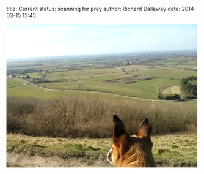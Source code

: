 
title: Current status: scanning for prey
author: Richard Dallaway
date: 2014-03-15 15:45

<div><a href="/media/tp_2014-03-15_14_20_57.jpg"><img src="/media/tp_thumb_2014-03-15_14_20_57.jpg" width="500" height="375"/></a></div>

  
      